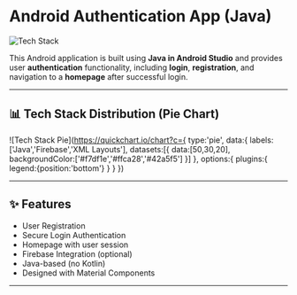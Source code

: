 # Android Authentication App (Java)

![Tech Stack](https://img.shields.io/badge/Built%20With-Java%20%7C%20Android%20Studio%20%7C%20Firebase-0e76a8?style=for-the-badge&logo=android&logoColor=white)

This Android application is built using **Java in Android Studio** and provides user **authentication** functionality, including **login**, **registration**, and navigation to a **homepage** after successful login.

---

## 📊 Tech Stack Distribution (Pie Chart)

![Tech Stack Pie](https://quickchart.io/chart?c={
  type:'pie',
  data:{
    labels:['Java','Firebase','XML Layouts'],
    datasets:[{
      data:[50,30,20],
      backgroundColor:['#f7df1e','#ffca28','#42a5f5']
    }]
  },
  options:{
    plugins:{
      legend:{position:'bottom'}
    }
  }
})

---

## ✨ Features

- User Registration  
- Secure Login Authentication  
- Homepage with user session  
- Firebase Integration (optional)  
- Java-based (no Kotlin)  
- Designed with Material Components  

---
